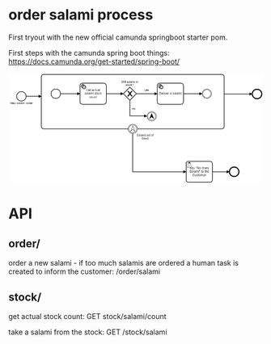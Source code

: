 # order salami process
First tryout with the new official camunda springboot starter pom.

First steps with the camunda spring boot things: https://docs.camunda.org/get-started/spring-boot/

![ordersalamiprocess](orderprocess.png)


# API

## order/
order a new salami - if too much salamis are ordered a human task is created to inform the customer:
/order/salami

## stock/

get actual stock count:
GET stock/salami/count

take a salami from the stock:
GET /stock/salami

